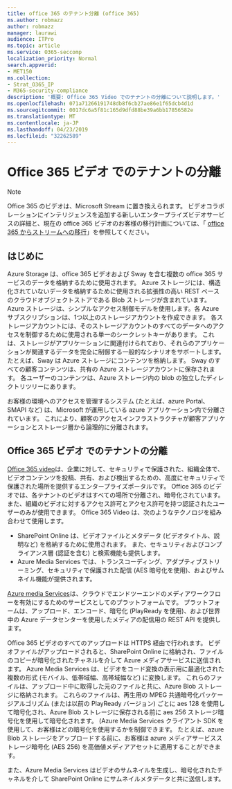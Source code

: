 ```yaml
---
title: office 365 のテナント分離 (office 365)
ms.author: robmazz
author: robmazz
manager: laurawi
audience: ITPro
ms.topic: article
ms.service: O365-seccomp
localization_priority: Normal
search.appverid:
- MET150
ms.collection:
- Strat_O365_IP
- M365-security-compliance
description: '概要: Office 365 Video でのテナントの分離について説明します。'
ms.openlocfilehash: 071a71266191748db8f6cb27ae86e1f65dcb4d1d
ms.sourcegitcommit: 0017dc6a5f81c165d9dfd88be39a6bb17856582e
ms.translationtype: MT
ms.contentlocale: ja-JP
ms.lasthandoff: 04/23/2019
ms.locfileid: "32262589"
---
```

# <a name="tenant-isolation-in-office-365-video"></a>Office 365 ビデオ でのテナントの分離

> [!NOTE]
> Office 365 のビデオは、Microsoft Stream に置き換えられます。 ビデオコラボレーションにインテリジェンスを追加する新しいエンタープライズビデオサービスの詳細と、現在の office 365 ビデオのお客様の移行計画については、「 [office 365 からストリームへの移行](https://docs.microsoft.com/stream/)」を参照してください。

## <a name="introduction"></a>はじめに
Azure Storage は、office 365 ビデオおよび Sway を含む複数の office 365 サービスのデータを格納するために使用されます。 Azure ストレージには、構造化されていないデータを格納するために使用される拡張性の高い REST ベースのクラウドオブジェクトストアである Blob ストレージが含まれています。 Azure ストレージは、シンプルなアクセス制御モデルを使用します。各 Azure サブスクリプションは、1つ以上のストレージアカウントを作成できます。 各ストレージアカウントには、そのストレージアカウントのすべてのデータへのアクセスを制御するために使用される単一のシークレットキーがあります。 これは、ストレージがアプリケーションに関連付けられており、それらのアプリケーションが関連するデータを完全に制御する一般的なシナリオをサポートします。たとえば、Sway は Azure ストレージにコンテンツを格納します。 Sway のすべての顧客コンテンツは、共有の Azure ストレージアカウントに保存されます。 各ユーザーのコンテンツは、Azure ストレージ内の blob の独立したディレクトリツリーにあります。

お客様の環境へのアクセスを管理するシステム (たとえば、azure Portal、SMAPI など) は、Microsoft が運用している azure アプリケーション内で分離されています。 これにより、顧客のアクセスインフラストラクチャが顧客アプリケーションとストレージ層から論理的に分離されます。

## <a name="tenant-isolation-in-office-365-video"></a>Office 365 ビデオ でのテナントの分離
[Office 365 video](https://support.office.com/article/Meet-Office-365-Video-ca1cc1a9-a615-46e1-b6a3-40dbd99939a6)は、企業に対して、セキュリティで保護された、組織全体で、ビデオコンテンツを投稿、共有、および検出するための、高度にセキュリティで保護された場所を提供するエンタープライズポータルです。 Office 365 のビデオでは、各テナントのビデオはすべての場所で分離され、暗号化されています。また、組織のビデオに対するアクセス許可とアクセス許可を持つ認証されたユーザーのみが使用できます。 Office 365 Video は、次のようなテクノロジを組み合わせて使用します。
- SharePoint Online は、ビデオファイルとメタデータ (ビデオタイトル、説明など) を格納するために使用されます。 また、セキュリティおよびコンプライアンス層 (認証を含む) と検索機能も提供します。
- Azure Media Services では、トランスコーディング、アダプティブストリーミング、セキュリティで保護された配信 (AES 暗号化を使用)、およびサムネイル機能が提供されます。

[Azure media Services](https://azure.microsoft.com/services/media-services/)は、クラウドでエンドツーエンドのメディアワークフローを有効にするためのサービスとしてのプラットフォームです。 プラットフォームは、アップロード、エンコード、暗号化 (PlayReady を使用)、および世界中の Azure データセンターを使用したメディアの配信用の REST API を提供します。

Office 365 ビデオのすべてのアップロードは HTTPS 経由で行われます。 ビデオファイルがアップロードされると、SharePoint Online に格納され、ファイルのコピーが暗号化されたチャネルを介して Azure メディアサービスに送信されます。 Azure Media Services は、ビデオをコード変換の表示用に最適化された複数の形式 (モバイル、低帯域幅、高帯域幅など) に変換します。 これらのファイルは、アップロード中に取得した元のファイルと共に、Azure Blob ストレージに格納されます。 これらのファイルは、再生用の MPEG 共通暗号化パッケージアルゴリズム (または以前の PlayReady バージョン) ごとに aes 128 を使用して暗号化され、Azure Blob ストレージに保存される前に aes 256 ストレージ暗号化を使用して暗号化されます。 (Azure Media Services クライアント SDK を使用して、お客様はどの暗号化を使用するかを制御できます。 たとえば、azure Blob ストレージをアップロードする前に、お客様は azure メディアサービスストレージ暗号化 (AES 256) を高価値メディアアセットに適用することができます。

また、Azure Media Services はビデオのサムネイルを生成し、暗号化されたチャネルを介して SharePoint Online にサムネイルメタデータと共に送信します。
